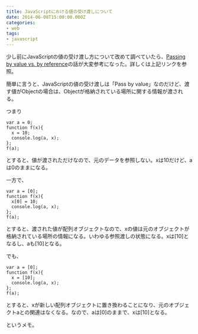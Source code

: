 ```yaml
---
title: JavaScriptにおける値の受け渡しについて
date: 2014-06-08T15:00:00.000Z
categories:
- web
tags:
- javascript
---
```

少し前にJavaScriptの値の受け渡し方について改めて調べていたら、[Passing by value vs. by reference](https://developer.mozilla.org/en-US/docs/Talk:JavaScript/Guide/Obsolete_Pages/Defining_Functions)の話が大変参考になった。詳しくは上記リンクを参照。

<!-- more -->

簡単に言うと、JavaScriptの値の受け渡しは「Pass by value」なのだけど、渡す値がObjectの場合は、Objectが格納されている場所に関する情報が渡される。

つまり

```
var a = 0;
function f(x){
  x = 10;
  console.log(a, x);
};
f(a);
```

とすると、値が渡されただけなので、元のデータを参照しない。xは10だけど、aは0のままになる。

一方で、

```
var a = [0];
function f(x){
  x[0] = 10;
  console.log(a, x);
};
f(a);
```

とすると、渡された値が配列オブジェクトなので、xの値は元のオブジェクトが格納されている場所の情報になる。いわゆる参照渡しの状態になる。xは\[10\]となるし、aも\[10\]となる。

でも、

```
var a = [0];
function f(x){
  x = [10];
  console.log(a, x);
};
f(a);
```

とすると、xが新しい配列オブジェクトに置き換わることになり、元のオブジェクトaとの関連はなくなる。なので、aは\[0\]のままで、xは\[10\]となる。

というメモ。
